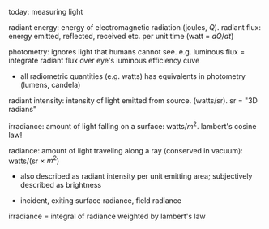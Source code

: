 today: measuring light

radiant energy: energy of electromagnetic radiation (joules, $Q$). radiant flux: energy emitted, reflected, received etc. per unit time (watt = $dQ/dt$)

photometry: ignores light that humans cannot see. e.g. luminous flux = integrate radiant flux over eye's luminous efficiency cuve

- all radiometric quantities (e.g. watts) has equivalents in photometry (lumens, candela)

radiant intensity: intensity of light emitted from source. (watts/sr). sr = "3D radians"

irradiance: amount of light falling on a surface: watts/$m^2$. lambert's cosine law!

radiance: amount of light traveling along a ray (conserved in vacuum): watts/(sr $\times \ m^2$)

- also described as radiant intensity per unit emitting area; subjectively described as brightness

- incident, exiting surface radiance, field radiance

irradiance = integral of radiance weighted by lambert's law